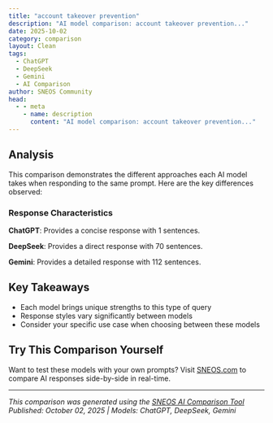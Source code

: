 ```yaml
---
title: "account takeover prevention"
description: "AI model comparison: account takeover prevention..."
date: 2025-10-02
category: comparison
layout: Clean
tags:
  - ChatGPT
  - DeepSeek
  - Gemini
  - AI Comparison
author: SNEOS Community
head:
  - - meta
    - name: description
      content: "AI model comparison: account takeover prevention..."
---
```


<ChatComparison
  title="account takeover prevention"
  prompt="account takeover prevention"
  :responses='{
    "ChatGPT": "Error calling OpenAI API.",
    "DeepSeek": "Of course. Account Takeover (ATO) prevention is a critical, multi-layered defense strategy. It involves protecting user accounts from being compromised and used by unauthorized actors.\n\nHere is a comprehensive guide to ATO prevention, broken down into actionable strategies for both **service providers (businesses)** and **end-users**.\n\n---\n\n### Part 1: For Service Providers (Businesses \u0026 Developers)\n\nThis is about building security into your systems and processes.\n\n#### 1. Strengthen Authentication\nThis is the first and most crucial line of defense.\n\n*   **Enforce Strong Password Policies:**\n    *   Require minimum length (e.g., 12\u002B characters).\n    *   Discourage or block common passwords (\u0060P@ssw0rd123\u0060, \u0060Welcome1\u0060).\n    *   **Do not enforce frequent password resets** (NIST guidelines now recommend against this as it leads to weak, predictable patterns). Instead, force a reset only if compromise is suspected.\n*   **Implement Multi-Factor Authentication (MFA/2FA):**\n    *   **This is the single most effective ATO prevention measure.**\n    *   **Push Notifications** (via an app like Authy, Google Authenticator) or **FIDO2 Security Keys** (YubiKey) are the most secure.\n    *   SMS-based 2FA is better than nothing but is vulnerable to SIM-swapping attacks.\n    *   **Make MFA opt-out, or better yet, mandatory** for all users, especially for administrative accounts.\n*   **Consider Passwordless Authentication:**\n    *   Methods like \u0022Magic Links\u0022 sent via email or using WebAuthn (biometrics, security keys) eliminate the risk of password theft and phishing.\n\n#### 2. Detect \u0026 Respond to Anomalies\nMonitor for suspicious behavior that deviates from the user\u0027s norm.\n\n*   **Implement Behavioral Analytics:**\n    *   **Location \u0026 IP Analysis:** Flag logins from new countries, cities, or IP ranges known for malicious activity.\n    *   **Device Fingerprinting:** Track the devices a user normally uses. Flag logins from new devices, browsers, or OS versions.\n    *   **Time-of-Day Analysis:** Alert on logins at unusual times for that user (e.g., 3 AM in their home timezone).\n    *   **Velocity Checks:** Detect rapid, successive login attempts from different locations, which is a strong indicator of ATO.\n*   **Deploy a Web Application Firewall (WAF):**\n    *   A WAF can help block automated credential stuffing attacks by identifying and challenging malicious traffic patterns.\n\n#### 3. Secure the Login Process\n*   **Use CAPTCHA Effectively:**\n    *   Deploy CAPTCHAs (like reCAPTCHA v3) strategically, especially during login attempts that look automated (high rate, same IP) or on forms where bots are common (sign-up, contact).\n*   **Prevent Credential Stuffing:**\n    *   This is when attackers use lists of usernames/passwords from other breaches. Defend against it with:\n        *   **Rate Limiting:** Limit the number of login attempts per username, IP, or device.\n        *   **Account Lockout:** Temporarily lock accounts after a small number of failed attempts (e.g., 5-10). Be cautious to avoid Denial-of-Service attacks against legitimate users.\n        *   **Breached Password Detection:** Use services (like Have I Been Pwned) or internal checks to warn users or prevent them from using passwords known to be in past breaches.\n\n#### 4. Protect User Data \u0026 Session Management\n*   **Secure Session Handling:**\n    *   Use secure, HTTP-only cookies for session IDs.\n    *   Implement automatic session timeout after periods of inactivity.\n    *   Allow users to view and revoke active sessions from their security settings.\n*   **Encrypt Data in Transit and at Rest:**\n    *   **TLS/SSL** everywhere (HTTPS). **Hashing** passwords using strong, modern algorithms like **bcrypt, scrypt, or Argon2** (never use MD5 or SHA-1).\n\n#### 5. Educate and Communicate with Users\n*   **Proactive Security Notifications:**\n    *   Send immediate, clear alerts via email and/or SMS for:\n        *   Logins from a new device/location.\n        *   Password or MFA changes.\n        *   Critical security settings changes.\n    *   Include a quick way to report if it wasn\u0027t them.\n*   **Provide User Security Features:**\n    *   Allow users to see their login history.\n    *   Let them manage their trusted devices and active sessions.\n    *   Offer a simple way to enable MFA.\n\n---\n\n### Part 2: For End-Users\n\nService providers must also educate their users on their role in security.\n\n*   **Use a Password Manager:**\n    *   Allows you to create strong, unique passwords for every account without having to remember them.\n    *   This prevents credential stuffing attacks\u2014if one site is breached, your other accounts remain safe.\n*   **Enable Multi-Factor Authentication (MFA) Everywhere:**\n    *   Whenever a service offers MFA/2FA, turn it on. Prefer an authenticator app over SMS if possible.\n*   **Be Wary of Phishing Attempts:**\n    *   Don\u0027t click on links in suspicious emails or texts. Go directly to the website by typing the URL.\n    *   Legitimate companies will never ask for your password or 2FA code via email or phone.\n*   **Use a Unique, Private Email for Important Accounts:**\n    *   Consider using a separate email address solely for your financial, primary email, and other critical accounts. This reduces its exposure in data breaches.\n*   **Monitor Your Accounts and Statements:**\n    *   Regularly check your bank, email, and social media accounts for suspicious activity.\n*   **Keep Software Updated:**\n    *   Ensure your operating system, browser, and critical apps are always up-to-date with the latest security patches.\n\n---\n\n### Part 3: Advanced / Proactive Measures\n\nFor organizations with higher security needs.\n\n*   **Threat Intelligence Feeds:**\n    *   Subscribe to feeds that provide lists of known malicious IPs, botnet signatures, and compromised credentials. Use this to proactively block traffic.\n*   **Deception Technology:**\n    *   Place \u0022honeytokens\u0022 in your database\u2014fake records (like dummy administrator accounts or API keys) that have no legitimate use. Any access attempt on these is a guaranteed sign of a breach.\n*   **Identity and Access Management (IAM) Platforms:**\n    *   Enterprise-grade solutions that provide centralized control over user authentication, authorization, and access policies, often with built-in risk-based authentication.\n\n### Summary: The ATO Prevention Checklist\n\n| For Service Providers | For End-Users |\n| :--- | :--- |\n| **\u2705 Enforce Strong Passwords** | **\u2705 Use a Password Manager** |\n| **\u2705 Mandate Multi-Factor Auth (MFA)** | **\u2705 Enable MFA Everywhere** |\n| **\u2705 Implement Behavioral Analytics** | **\u2705 Be Phishing-Aware** |\n| **\u2705 Use Rate Limiting \u0026 CAPTCHAs** | **\u2705 Use Unique Emails for Critical Accounts** |\n| **\u2705 Send Proactive Security Alerts** | **\u2705 Monitor Account Activity** |\n| **\u2705 Hash \u0026 Encrypt Data Properly** | **\u2705 Keep Software Updated** |\n\nBy combining robust technical controls on the server side with educated and vigilant users, you can create a powerful defense that significantly reduces the risk of account takeover.",
    "Gemini": "Account takeover (ATO) is a serious threat that can lead to financial loss, identity theft, and reputational damage. Here\u0027s a comprehensive overview of account takeover prevention strategies, broken down into categories:\n\n**I. User-Side Prevention (What users can do to protect their accounts):**\n\n*   **Strong, Unique Passwords:**\n    *   **Length:** Passwords should be at least 12 characters long.  Longer is better.\n    *   **Complexity:** Use a mix of uppercase and lowercase letters, numbers, and symbols.\n    *   **Uniqueness:** Never reuse the same password for multiple accounts. This is the single most important thing a user can do.\n    *   **Avoid Obvious Choices:** Don\u0027t use easily guessable information like your name, birthday, pet\u0027s name, address, or common words.\n*   **Password Managers:**\n    *   **Utilize a Reputable Password Manager:** Tools like LastPass, 1Password, Bitwarden, Dashlane, or browser-integrated options (Chrome, Firefox) generate and securely store complex passwords. They also auto-fill credentials, reducing the need to remember them.  Choose one with strong security features and a good track record.\n*   **Two-Factor Authentication (2FA) / Multi-Factor Authentication (MFA):**\n    *   **Enable 2FA/MFA Whenever Possible:** This adds an extra layer of security by requiring a second verification method (e.g., a code from an authenticator app, a SMS code, a biometric scan) in addition to your password. This makes it much harder for attackers to gain access even if they have your password.\n    *   **Use Authenticator Apps Over SMS:** While SMS 2FA is better than nothing, it\u0027s vulnerable to SIM swapping attacks. Authenticator apps like Google Authenticator, Microsoft Authenticator, Authy, or Duo are more secure.\n    *   **Hardware Security Keys (e.g., YubiKey, Google Titan Key):** The most secure option for 2FA.  These physical keys are plugged into your device and require physical presence for authentication.\n*   **Be Wary of Phishing:**\n    *   **Recognize Phishing Emails and Websites:** Be suspicious of emails or websites that ask for your personal information, passwords, or financial details.  Look for poor grammar, spelling errors, generic greetings, and mismatched URLs.\n    *   **Verify Links Before Clicking:** Hover over links before clicking them to see where they lead. Don\u0027t click on suspicious links.\n    *   **Never Enter Information on Untrusted Websites:** Always check for the \u0022HTTPS\u0022 in the address bar and the padlock icon, indicating a secure connection.  However, a padlock doesn\u0027t guarantee authenticity; it only means the connection is encrypted.\n    *   **Report Suspicious Emails and Websites:**  Forward phishing emails to your email provider\u0027s abuse reporting address (e.g., \u0060reportphishing@apwg.org\u0060).\n*   **Keep Software Updated:**\n    *   **Update Operating Systems, Browsers, and Apps:** Software updates often include security patches that fix vulnerabilities that attackers can exploit.  Enable automatic updates whenever possible.\n*   **Monitor Account Activity:**\n    *   **Regularly Review Account Activity:** Check your bank statements, credit card statements, and online accounts for unauthorized transactions or suspicious activity.\n    *   **Set Up Account Alerts:** Configure alerts for unusual login attempts, password changes, or large transactions.\n*   **Avoid Using Public Wi-Fi for Sensitive Transactions:** Public Wi-Fi networks are often unsecured and can be easily intercepted by attackers.  Use a VPN (Virtual Private Network) when using public Wi-Fi.\n*   **Use a VPN (Virtual Private Network):**  VPNs encrypt your internet traffic and mask your IP address, making it more difficult for attackers to track your online activity.\n*   **Be Careful What You Share Online:** Avoid sharing sensitive information like your address, phone number, or date of birth on social media or other public forums. This information can be used by attackers to guess your passwords or impersonate you.\n*   **Use Different Email Addresses for Different Purposes:** Use a dedicated email address for important accounts (banking, financial) and a separate address for less critical ones.  This limits the damage if one account is compromised.\n*   **Regularly Check for Data Breaches:** Use websites like Have I Been Pwned (https://haveibeenpwned.com/) to see if your email address or password has been compromised in a data breach. If so, change your password immediately on any accounts that use the same credentials.\n*   **Be Aware of Social Engineering:** Be cautious of unsolicited phone calls, emails, or messages that try to trick you into revealing personal information.\n\n**II. Business-Side Prevention (What companies and websites can do to protect their users):**\n\n*   **Strong Password Policies:**\n    *   **Enforce Password Complexity:** Require users to create strong passwords with a minimum length, mixed case, numbers, and symbols.\n    *   **Password Expiration:** Consider requiring users to change their passwords periodically (though this can be controversial; focus on complexity and monitoring instead).\n    *   **Password Blacklisting:**  Prevent users from using common passwords or passwords that have been compromised in data breaches.\n*   **Multi-Factor Authentication (MFA) Enforcement:**\n    *   **Offer MFA as a Standard Security Feature:** Make MFA readily available and easy to use.\n    *   **Encourage or Require MFA:** Strongly encourage users to enable MFA and consider making it mandatory for sensitive accounts or transactions.\n    *   **Support Multiple MFA Methods:** Offer a variety of MFA methods, including authenticator apps, hardware security keys, and backup codes.\n*   **Account Monitoring and Anomaly Detection:**\n    *   **Monitor Login Attempts:** Track login attempts for unusual patterns, such as multiple failed attempts, logins from unusual locations, or logins at odd hours.\n    *   **Behavioral Biometrics:**  Use behavioral biometrics to analyze user behavior and identify anomalies that may indicate account takeover.  This can include keystroke dynamics, mouse movements, and browsing patterns.\n    *   **Device Fingerprinting:**  Identify and track the devices that users use to access their accounts. If a user logs in from a new or unknown device, require additional verification.\n    *   **IP Address Analysis:**  Monitor IP addresses for suspicious activity, such as logins from known malicious IPs or logins from multiple geographically distant locations within a short period of time.\n*   **Rate Limiting:**\n    *   **Limit Login Attempts:**  Implement rate limiting to prevent attackers from brute-forcing passwords. Limit the number of login attempts allowed within a specific time period.\n    *   **Limit Account Creation:**  Implement rate limiting to prevent attackers from creating large numbers of fake accounts.\n*   **CAPTCHA/reCAPTCHA:**\n    *   **Use CAPTCHAs to Prevent Automated Attacks:** Implement CAPTCHAs on login pages and other sensitive forms to prevent bots from automatically attempting to log in or create accounts.\n*   **Fraud Detection and Prevention:**\n    *   **Transaction Monitoring:**  Monitor transactions for suspicious activity, such as large transactions, unusual transaction patterns, or transactions to known fraudulent accounts.\n    *   **Velocity Checks:**  Monitor the frequency and speed of transactions to detect potential fraud.\n    *   **Address Verification Service (AVS):**  Use AVS to verify the billing address provided by customers matches the address on file with their credit card issuer.\n    *   **Card Verification Value (CVV) Verification:**  Require customers to enter the CVV code on their credit card to verify that they have physical possession of the card.\n*   **Data Encryption:**\n    *   **Encrypt Sensitive Data at Rest and in Transit:**  Encrypt sensitive data, such as passwords, credit card numbers, and personal information, both when it is stored on servers (at rest) and when it is transmitted over the internet (in transit).  Use HTTPS for all website traffic.\n*   **Vulnerability Management:**\n    *   **Regular Security Audits and Penetration Testing:**  Conduct regular security audits and penetration testing to identify and fix vulnerabilities in your systems.\n    *   **Stay Up-to-Date on Security Patches:**  Apply security patches promptly to address known vulnerabilities.\n    *   **Web Application Firewall (WAF):**  Use a WAF to protect your web applications from common attacks, such as SQL injection and cross-site scripting (XSS).\n*   **Account Recovery and Support:**\n    *   **Secure Account Recovery Process:**  Implement a secure account recovery process that makes it difficult for attackers to gain access to accounts by pretending to be the legitimate user.\n    *   **Responsive Customer Support:**  Provide responsive customer support to help users who suspect that their accounts have been compromised.\n*   **Education and Awareness:**\n    *   **Educate Users About Account Security:**  Provide users with information about how to protect their accounts from takeover, including tips on creating strong passwords, enabling MFA, and avoiding phishing scams.\n    *   **Train Employees on Security Best Practices:**  Train employees on security best practices to prevent them from falling victim to phishing attacks or other social engineering scams.\n*   **IP Geolocation:**\n    *   **Verify Location Authenticity:** Geolocation can verify the user\u0027s location is consistent with past behavior.  If there\u0027s a sudden login from a new country, additional authentication steps can be triggered.\n*   **Session Management:**\n    *   **Secure Session IDs:** Use strong, randomly generated session IDs.\n    *   **Session Timeout:** Automatically expire inactive sessions to prevent unauthorized access.\n    *   **Revoke Sessions:** Allow users to revoke active sessions on other devices if they suspect their account has been compromised.\n*   **Threat Intelligence:**\n    *   **Stay Informed About Emerging Threats:**  Keep up-to-date on the latest threats and vulnerabilities by subscribing to security alerts and threat intelligence feeds.\n    *   **Share Information with Other Organizations:**  Share information about threats with other organizations in your industry to help them protect themselves.\n*   **Compliance and Regulations:**\n    *   **Comply with Relevant Regulations:**  Comply with relevant data privacy regulations, such as GDPR, CCPA, and PCI DSS.\n\n**III. Key Technologies and Tools:**\n\n*   **Web Application Firewalls (WAFs):** Protect against common web attacks like SQL injection and XSS.\n*   **Intrusion Detection/Prevention Systems (IDS/IPS):**  Monitor network traffic for malicious activity and block or alert administrators.\n*   **Security Information and Event Management (SIEM) Systems:** Aggregate and analyze security logs from various sources to detect anomalies and potential threats.\n*   **Fraud Detection Systems:**  Utilize machine learning and rule-based engines to detect fraudulent transactions and activities.\n*   **Bot Detection Tools:**  Identify and block malicious bots that may be used to automate account takeover attacks.\n*   **Endpoint Detection and Response (EDR) Solutions:** Monitor endpoint devices (laptops, desktops, mobile devices) for malicious activity and provide tools for investigation and remediation.\n*   **Threat Intelligence Platforms:**  Provide access to up-to-date information about threats, vulnerabilities, and attackers.\n*   **API Security Gateways:** Protect APIs from unauthorized access and abuse.\n\n**IV. Responding to an Account Takeover:**\n\n*   **Immediate Actions:**\n    *   **Lock the Compromised Account:**  Immediately lock the account to prevent further damage.\n    *   **Reset Password:**  Force the user to reset their password.\n    *   **Revoke Active Sessions:**  Terminate all active sessions for the account.\n    *   **Investigate the Incident:**  Determine the scope of the attack and identify any compromised data.\n    *   **Notify the User:**  Inform the user that their account has been compromised and provide them with steps to take to protect themselves.\n    *   **Contact Law Enforcement:**  If the account takeover resulted in significant financial loss or data breach, consider contacting law enforcement.\n*   **Long-Term Actions:**\n    *   **Improve Security Measures:**  Implement stronger security measures to prevent future account takeovers.\n    *   **Review Security Policies:**  Review and update security policies and procedures.\n    *   **Train Employees on Security Awareness:**  Provide ongoing security awareness training to employees.\n    *   **Learn from the Incident:**  Conduct a post-incident review to identify areas for improvement.\n\n**Key Takeaways:**\n\n*   **Layered Security:**  The most effective approach to account takeover prevention is to implement a layered security strategy that combines user-side and business-side controls.\n*   **Proactive Measures:**  Focus on proactive measures to prevent account takeovers before they occur, rather than reactive measures to deal with them after they have happened.\n*   **Continuous Improvement:**  Continuously monitor and improve your security posture to stay ahead of evolving threats.\n*   **User Education is Crucial:**  Educate users about the risks of account takeover and how to protect themselves. They are the first line of defense.\n*   **Stay Updated:**  Keep up-to-date on the latest security threats and vulnerabilities. The threat landscape is constantly evolving.\n\nBy implementing these strategies, you can significantly reduce the risk of account takeover and protect your users and your organization from the devastating consequences of this type of attack.\n"
  }'
  published-date="09:41"
/>

## Analysis

This comparison demonstrates the different approaches each AI model takes when responding to the same prompt. Here are the key differences observed:

### Response Characteristics

**ChatGPT**: Provides a concise response with 1 sentences. 

**DeepSeek**: Provides a direct response with 70 sentences. 

**Gemini**: Provides a detailed response with 112 sentences. 

## Key Takeaways

- Each model brings unique strengths to this type of query
- Response styles vary significantly between models
- Consider your specific use case when choosing between these models

## Try This Comparison Yourself

Want to test these models with your own prompts? Visit [SNEOS.com](https://sneos.com) to compare AI responses side-by-side in real-time.

---

*This comparison was generated using the [SNEOS AI Comparison Tool](https://sneos.com)*
*Published: October 02, 2025 | Models: ChatGPT, DeepSeek, Gemini*

